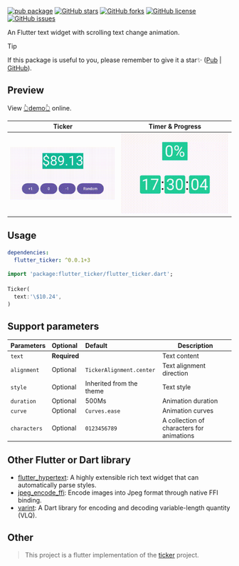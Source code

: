 [![pub package](https://img.shields.io/pub/v/flutter_ticker.svg)](https://pub.dartlang.org/packages/flutter_ticker)
[![GitHub stars](https://img.shields.io/github/stars/fingerart/flutter_ticker)](https://github.com/fingerart/flutter_ticker/stargazers)
[![GitHub forks](https://img.shields.io/github/forks/fingerart/flutter_ticker)](https://github.com/fingerart/flutter_ticker/network)
[![GitHub license](https://img.shields.io/github/license/fingerart/flutter_ticker)](https://github.com/fingerart/flutter_ticker/blob/main/LICENSE)
[![GitHub issues](https://img.shields.io/github/issues/fingerart/flutter_ticker)](https://github.com/fingerart/flutter_ticker/issues)

An Flutter text widget with scrolling text change animation.

> [!TIP]
> If this package is useful to you, please remember to give it a star✨ ([Pub](https://pub.dev/packages/flutter_ticker) | [GitHub](https://github.com/fingerart/flutter_ticker)).


## Preview

View [👆demo👆](https://fingerart.github.io/flutter_ticker) online.

| Ticker                                                                                                    | Timer & Progress                                                                             |
|-----------------------------------------------------------------------------------------------------------|----------------------------------------------------------------------------------------------|
| ![flutter_ticker](https://raw.githubusercontent.com/fingerart/flutter_ticker/main/arts/demo.gif?raw=true) | ![](https://raw.githubusercontent.com/fingerart/flutter_ticker/main/arts/demo2.gif?raw=true) |


## Usage

```yaml
dependencies:
  flutter_ticker: ^0.0.1+3
```

```dart
import 'package:flutter_ticker/flutter_ticker.dart';

Ticker(
  text:'\$10.24',
)
```

## Support parameters

| Parameters   | Optional     | Default                  | Description                               |
|:-------------|:-------------|:-------------------------|-------------------------------------------|
| `text`       | **Required** |                          | Text content                              |
| `alignment`  | Optional     | `TickerAlignment.center` | Text alignment direction                  |
| `style`      | Optional     | Inherited from the theme | Text style                                |
| `duration`   | Optional     | 500Ms                    | Animation duration                        |
| `curve`      | Optional     | `Curves.ease`            | Animation curves                          |
| `characters` | Optional     | `0123456789`             | A collection of characters for animations |

## Other Flutter or Dart library

- [flutter_hypertext](https://pub.dev/packages/flutter_hypertext): A highly extensible rich text widget that can automatically parse styles.
- [jpeg_encode_ffi](https://pub.dev/packages/jpeg_encode_ffi): Encode images into Jpeg format through native FFI binding.
- [varint](https://pub.dev/packages/varint): A Dart library for encoding and decoding variable-length quantity (VLQ).

## Other

> This project is a flutter implementation of the [ticker](https://github.com/robinhood/ticker)
> project.